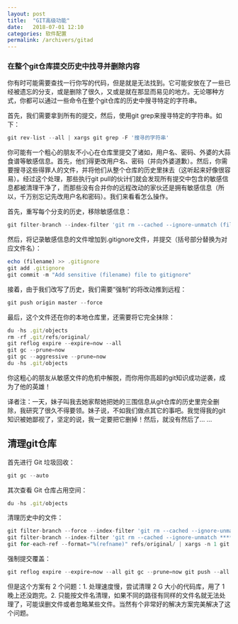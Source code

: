 ```yaml
---
layout: post
title:  "GIT高级功能"
date:   2018-07-01 12:10
categories: 软件配置
permalink: /archivers/gitad
---
```


### 在整个git仓库提交历史中找寻并删除内容

你有时可能需要查找一行你写的代码，但是就是无法找到。它可能安放在了一些已经被遗忘的分支，或是删除了很久，又或是就在那显而易见的地方。无论哪种方式，你都可以通过一些命令在整个git仓库的历史中搜寻特定的字符串。

首先，我们需要拿到所有的提交，然后，使用git grep来搜寻特定的字符串。如下：

```js
git rev-list --all | xargs git grep -F '搜寻的字符串'
```

你可能有一个粗心的朋友不小心在仓库里提交了诸如，用户名、密码、外婆的大蒜食谱等敏感信息。首先，他们得更改用户名、密码（并向外婆道歉）。然后，你需要搜寻这些得罪人的文件，并将他们从整个仓库的历史里抹去（这听起来好像很容易）。经过这个处理，那些执行git pull的伙计们就会发现所有提交中包含的敏感信息都被清理干净了，而那些没有合并你的远程改动的家伙还是拥有敏感信息（所以，千万别忘记先改用户名和密码）。我们来看看怎么操作。

首先，重写每个分支的历史，移除敏感信息：

```js
git filter-branch --index-filter 'git rm --cached --ignore-unmatch (filename)' --prune-empty --tag-name-filter cat -- --all
```

然后，将记录敏感信息的文件增加到.gitignore文件，并提交（括号部分替换为对应文件名）：

```js
echo (filename) >> .gitignore
git add .gitignore
git commit -m "Add sensitive (filename) file to gitignore"
```

接着，由于我们改写了历史，我们需要“强制”的将改动推到远程：

```js
git push origin master --force
```

最后，这个文件还在你的本地仓库里，还需要将它完全抹除：

```js
du -hs .git/objects
rm -rf .git/refs/original/
git reflog expire --expire=now --all
git gc --prune=now
git gc --aggressive --prune=now
du -hs .git/objects
```

你这粗心的朋友从敏感文件的危机中解脱，而你用你高超的git知识成功逆袭，成为了他的英雄！

译者注：一天，妹子叫我去她家帮她把她的三围信息从git仓库的历史里完全删除，我研究了很久不得要领。妹子说，不如我们做点其它的事吧。我觉得我的git知识被她鄙视了，坚定的说，我一定要把它删掉！然后，就没有然后了… …

## 清理git仓库

首先进行 Git 垃圾回收：
```js
git gc --auto
```

其次查看 Git 仓库占用空间：
```js
du -hs .git/objects
```

清理历史中的文件：

```js
git filter-branch --force --index-filter 'git rm --cached --ignore-unmatch ****/nohup.out' --prune-empty --tag-name-filter cat -- --all
git filter-branch --index-filter 'git rm --cached --ignore-unmatch ****/nohup.out' HEAD
git for-each-ref --format="%(refname)" refs/original/ | xargs -n 1 git update-ref -d
```

强制提交覆盖：

```js
git reflog expire --expire=now --all git gc --prune=now git push --all --force git push --all --tags --force
```

但是这个方案有 2 个问题：1. 处理速度慢，尝试清理 2 G 大小的代码库，用了 1 晚上还没跑完。2. 只能按文件名清理，如果不同的路径有同样的文件名就无法处理了，可能误删文件或者忽略某些文件。当然有个非常好的解决方案完美解决了这个问题。
